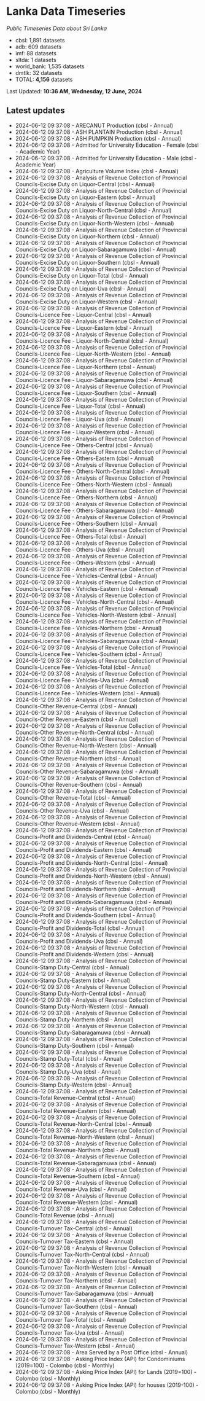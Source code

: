 # Lanka Data Timeseries
*Public Timeseries Data about Sri Lanka*

* cbsl: 1,891 datasets
* adb: 609 datasets
* imf: 88 datasets
* sltda: 1 datasets
* world_bank: 1,535 datasets
* dmtlk: 32 datasets
* TOTAL: **4,156** datasets

Last Updated: **10:36 AM, Wednesday, 12 June, 2024**

## Latest updates

* 2024-06-12 09:37:08 - ARECANUT Production (cbsl - Annual)
* 2024-06-12 09:37:08 - ASH PLANTAIN Production (cbsl - Annual)
* 2024-06-12 09:37:08 - ASH PUMPKIN Production (cbsl - Annual)
* 2024-06-12 09:37:08 - Admitted for University Education - Female (cbsl - Academic Year)
* 2024-06-12 09:37:08 - Admitted for University Education - Male (cbsl - Academic Year)
* 2024-06-12 09:37:08 - Agriculture Volume Index (cbsl - Annual)
* 2024-06-12 09:37:08 - Analysis of Revenue Collection of Provincial Councils-Excise Duty on Liquor-Central (cbsl - Annual)
* 2024-06-12 09:37:08 - Analysis of Revenue Collection of Provincial Councils-Excise Duty on Liquor-Eastern (cbsl - Annual)
* 2024-06-12 09:37:08 - Analysis of Revenue Collection of Provincial Councils-Excise Duty on Liquor-North-Central (cbsl - Annual)
* 2024-06-12 09:37:08 - Analysis of Revenue Collection of Provincial Councils-Excise Duty on Liquor-North-Western (cbsl - Annual)
* 2024-06-12 09:37:08 - Analysis of Revenue Collection of Provincial Councils-Excise Duty on Liquor-Northern (cbsl - Annual)
* 2024-06-12 09:37:08 - Analysis of Revenue Collection of Provincial Councils-Excise Duty on Liquor-Sabaragamuwa (cbsl - Annual)
* 2024-06-12 09:37:08 - Analysis of Revenue Collection of Provincial Councils-Excise Duty on Liquor-Southern (cbsl - Annual)
* 2024-06-12 09:37:08 - Analysis of Revenue Collection of Provincial Councils-Excise Duty on Liquor-Total (cbsl - Annual)
* 2024-06-12 09:37:08 - Analysis of Revenue Collection of Provincial Councils-Excise Duty on Liquor-Uva (cbsl - Annual)
* 2024-06-12 09:37:08 - Analysis of Revenue Collection of Provincial Councils-Excise Duty on Liquor-Western (cbsl - Annual)
* 2024-06-12 09:37:08 - Analysis of Revenue Collection of Provincial Councils-Licence Fee - Liquor-Central (cbsl - Annual)
* 2024-06-12 09:37:08 - Analysis of Revenue Collection of Provincial Councils-Licence Fee - Liquor-Eastern (cbsl - Annual)
* 2024-06-12 09:37:08 - Analysis of Revenue Collection of Provincial Councils-Licence Fee - Liquor-North-Central (cbsl - Annual)
* 2024-06-12 09:37:08 - Analysis of Revenue Collection of Provincial Councils-Licence Fee - Liquor-North-Western (cbsl - Annual)
* 2024-06-12 09:37:08 - Analysis of Revenue Collection of Provincial Councils-Licence Fee - Liquor-Northern (cbsl - Annual)
* 2024-06-12 09:37:08 - Analysis of Revenue Collection of Provincial Councils-Licence Fee - Liquor-Sabaragamuwa (cbsl - Annual)
* 2024-06-12 09:37:08 - Analysis of Revenue Collection of Provincial Councils-Licence Fee - Liquor-Southern (cbsl - Annual)
* 2024-06-12 09:37:08 - Analysis of Revenue Collection of Provincial Councils-Licence Fee - Liquor-Total (cbsl - Annual)
* 2024-06-12 09:37:08 - Analysis of Revenue Collection of Provincial Councils-Licence Fee - Liquor-Uva (cbsl - Annual)
* 2024-06-12 09:37:08 - Analysis of Revenue Collection of Provincial Councils-Licence Fee - Liquor-Western (cbsl - Annual)
* 2024-06-12 09:37:08 - Analysis of Revenue Collection of Provincial Councils-Licence Fee - Others-Central (cbsl - Annual)
* 2024-06-12 09:37:08 - Analysis of Revenue Collection of Provincial Councils-Licence Fee - Others-Eastern (cbsl - Annual)
* 2024-06-12 09:37:08 - Analysis of Revenue Collection of Provincial Councils-Licence Fee - Others-North-Central (cbsl - Annual)
* 2024-06-12 09:37:08 - Analysis of Revenue Collection of Provincial Councils-Licence Fee - Others-North-Western (cbsl - Annual)
* 2024-06-12 09:37:08 - Analysis of Revenue Collection of Provincial Councils-Licence Fee - Others-Northern (cbsl - Annual)
* 2024-06-12 09:37:08 - Analysis of Revenue Collection of Provincial Councils-Licence Fee - Others-Sabaragamuwa (cbsl - Annual)
* 2024-06-12 09:37:08 - Analysis of Revenue Collection of Provincial Councils-Licence Fee - Others-Southern (cbsl - Annual)
* 2024-06-12 09:37:08 - Analysis of Revenue Collection of Provincial Councils-Licence Fee - Others-Total (cbsl - Annual)
* 2024-06-12 09:37:08 - Analysis of Revenue Collection of Provincial Councils-Licence Fee - Others-Uva (cbsl - Annual)
* 2024-06-12 09:37:08 - Analysis of Revenue Collection of Provincial Councils-Licence Fee - Others-Western (cbsl - Annual)
* 2024-06-12 09:37:08 - Analysis of Revenue Collection of Provincial Councils-Licence Fee - Vehicles-Central (cbsl - Annual)
* 2024-06-12 09:37:08 - Analysis of Revenue Collection of Provincial Councils-Licence Fee - Vehicles-Eastern (cbsl - Annual)
* 2024-06-12 09:37:08 - Analysis of Revenue Collection of Provincial Councils-Licence Fee - Vehicles-North-Central (cbsl - Annual)
* 2024-06-12 09:37:08 - Analysis of Revenue Collection of Provincial Councils-Licence Fee - Vehicles-North-Western (cbsl - Annual)
* 2024-06-12 09:37:08 - Analysis of Revenue Collection of Provincial Councils-Licence Fee - Vehicles-Northern (cbsl - Annual)
* 2024-06-12 09:37:08 - Analysis of Revenue Collection of Provincial Councils-Licence Fee - Vehicles-Sabaragamuwa (cbsl - Annual)
* 2024-06-12 09:37:08 - Analysis of Revenue Collection of Provincial Councils-Licence Fee - Vehicles-Southern (cbsl - Annual)
* 2024-06-12 09:37:08 - Analysis of Revenue Collection of Provincial Councils-Licence Fee - Vehicles-Total (cbsl - Annual)
* 2024-06-12 09:37:08 - Analysis of Revenue Collection of Provincial Councils-Licence Fee - Vehicles-Uva (cbsl - Annual)
* 2024-06-12 09:37:08 - Analysis of Revenue Collection of Provincial Councils-Licence Fee - Vehicles-Western (cbsl - Annual)
* 2024-06-12 09:37:08 - Analysis of Revenue Collection of Provincial Councils-Other Revenue-Central (cbsl - Annual)
* 2024-06-12 09:37:08 - Analysis of Revenue Collection of Provincial Councils-Other Revenue-Eastern (cbsl - Annual)
* 2024-06-12 09:37:08 - Analysis of Revenue Collection of Provincial Councils-Other Revenue-North-Central (cbsl - Annual)
* 2024-06-12 09:37:08 - Analysis of Revenue Collection of Provincial Councils-Other Revenue-North-Western (cbsl - Annual)
* 2024-06-12 09:37:08 - Analysis of Revenue Collection of Provincial Councils-Other Revenue-Northern (cbsl - Annual)
* 2024-06-12 09:37:08 - Analysis of Revenue Collection of Provincial Councils-Other Revenue-Sabaragamuwa (cbsl - Annual)
* 2024-06-12 09:37:08 - Analysis of Revenue Collection of Provincial Councils-Other Revenue-Southern (cbsl - Annual)
* 2024-06-12 09:37:08 - Analysis of Revenue Collection of Provincial Councils-Other Revenue-Total (cbsl - Annual)
* 2024-06-12 09:37:08 - Analysis of Revenue Collection of Provincial Councils-Other Revenue-Uva (cbsl - Annual)
* 2024-06-12 09:37:08 - Analysis of Revenue Collection of Provincial Councils-Other Revenue-Western (cbsl - Annual)
* 2024-06-12 09:37:08 - Analysis of Revenue Collection of Provincial Councils-Profit and Dividends-Central (cbsl - Annual)
* 2024-06-12 09:37:08 - Analysis of Revenue Collection of Provincial Councils-Profit and Dividends-Eastern (cbsl - Annual)
* 2024-06-12 09:37:08 - Analysis of Revenue Collection of Provincial Councils-Profit and Dividends-North-Central (cbsl - Annual)
* 2024-06-12 09:37:08 - Analysis of Revenue Collection of Provincial Councils-Profit and Dividends-North-Western (cbsl - Annual)
* 2024-06-12 09:37:08 - Analysis of Revenue Collection of Provincial Councils-Profit and Dividends-Northern (cbsl - Annual)
* 2024-06-12 09:37:08 - Analysis of Revenue Collection of Provincial Councils-Profit and Dividends-Sabaragamuwa (cbsl - Annual)
* 2024-06-12 09:37:08 - Analysis of Revenue Collection of Provincial Councils-Profit and Dividends-Southern (cbsl - Annual)
* 2024-06-12 09:37:08 - Analysis of Revenue Collection of Provincial Councils-Profit and Dividends-Total (cbsl - Annual)
* 2024-06-12 09:37:08 - Analysis of Revenue Collection of Provincial Councils-Profit and Dividends-Uva (cbsl - Annual)
* 2024-06-12 09:37:08 - Analysis of Revenue Collection of Provincial Councils-Profit and Dividends-Western (cbsl - Annual)
* 2024-06-12 09:37:08 - Analysis of Revenue Collection of Provincial Councils-Stamp Duty-Central (cbsl - Annual)
* 2024-06-12 09:37:08 - Analysis of Revenue Collection of Provincial Councils-Stamp Duty-Eastern (cbsl - Annual)
* 2024-06-12 09:37:08 - Analysis of Revenue Collection of Provincial Councils-Stamp Duty-North-Central (cbsl - Annual)
* 2024-06-12 09:37:08 - Analysis of Revenue Collection of Provincial Councils-Stamp Duty-North-Western (cbsl - Annual)
* 2024-06-12 09:37:08 - Analysis of Revenue Collection of Provincial Councils-Stamp Duty-Northern (cbsl - Annual)
* 2024-06-12 09:37:08 - Analysis of Revenue Collection of Provincial Councils-Stamp Duty-Sabaragamuwa (cbsl - Annual)
* 2024-06-12 09:37:08 - Analysis of Revenue Collection of Provincial Councils-Stamp Duty-Southern (cbsl - Annual)
* 2024-06-12 09:37:08 - Analysis of Revenue Collection of Provincial Councils-Stamp Duty-Total (cbsl - Annual)
* 2024-06-12 09:37:08 - Analysis of Revenue Collection of Provincial Councils-Stamp Duty-Uva (cbsl - Annual)
* 2024-06-12 09:37:08 - Analysis of Revenue Collection of Provincial Councils-Stamp Duty-Western (cbsl - Annual)
* 2024-06-12 09:37:08 - Analysis of Revenue Collection of Provincial Councils-Total Revenue-Central (cbsl - Annual)
* 2024-06-12 09:37:08 - Analysis of Revenue Collection of Provincial Councils-Total Revenue-Eastern (cbsl - Annual)
* 2024-06-12 09:37:08 - Analysis of Revenue Collection of Provincial Councils-Total Revenue-North-Central (cbsl - Annual)
* 2024-06-12 09:37:08 - Analysis of Revenue Collection of Provincial Councils-Total Revenue-North-Western (cbsl - Annual)
* 2024-06-12 09:37:08 - Analysis of Revenue Collection of Provincial Councils-Total Revenue-Northern (cbsl - Annual)
* 2024-06-12 09:37:08 - Analysis of Revenue Collection of Provincial Councils-Total Revenue-Sabaragamuwa (cbsl - Annual)
* 2024-06-12 09:37:08 - Analysis of Revenue Collection of Provincial Councils-Total Revenue-Southern (cbsl - Annual)
* 2024-06-12 09:37:08 - Analysis of Revenue Collection of Provincial Councils-Total Revenue-Uva (cbsl - Annual)
* 2024-06-12 09:37:08 - Analysis of Revenue Collection of Provincial Councils-Total Revenue-Western (cbsl - Annual)
* 2024-06-12 09:37:08 - Analysis of Revenue Collection of Provincial Councils-Total Revenue (cbsl - Annual)
* 2024-06-12 09:37:08 - Analysis of Revenue Collection of Provincial Councils-Turnover Tax-Central (cbsl - Annual)
* 2024-06-12 09:37:08 - Analysis of Revenue Collection of Provincial Councils-Turnover Tax-Eastern (cbsl - Annual)
* 2024-06-12 09:37:08 - Analysis of Revenue Collection of Provincial Councils-Turnover Tax-North-Central (cbsl - Annual)
* 2024-06-12 09:37:08 - Analysis of Revenue Collection of Provincial Councils-Turnover Tax-North-Western (cbsl - Annual)
* 2024-06-12 09:37:08 - Analysis of Revenue Collection of Provincial Councils-Turnover Tax-Northern (cbsl - Annual)
* 2024-06-12 09:37:08 - Analysis of Revenue Collection of Provincial Councils-Turnover Tax-Sabaragamuwa (cbsl - Annual)
* 2024-06-12 09:37:08 - Analysis of Revenue Collection of Provincial Councils-Turnover Tax-Southern (cbsl - Annual)
* 2024-06-12 09:37:08 - Analysis of Revenue Collection of Provincial Councils-Turnover Tax-Total (cbsl - Annual)
* 2024-06-12 09:37:08 - Analysis of Revenue Collection of Provincial Councils-Turnover Tax-Uva (cbsl - Annual)
* 2024-06-12 09:37:08 - Analysis of Revenue Collection of Provincial Councils-Turnover Tax-Western (cbsl - Annual)
* 2024-06-12 09:37:08 - Area Served by a Post Office (cbsl - Annual)
* 2024-06-12 09:37:08 - Asking Price Index (API) for Condominiums (2019=100) - Colombo (cbsl - Monthly)
* 2024-06-12 09:37:08 - Asking Price Index (API) for Lands (2019=100) - Colombo (cbsl - Monthly)
* 2024-06-12 09:37:08 - Asking Price Index (API) for houses (2019-100) - Colombo (cbsl - Monthly)